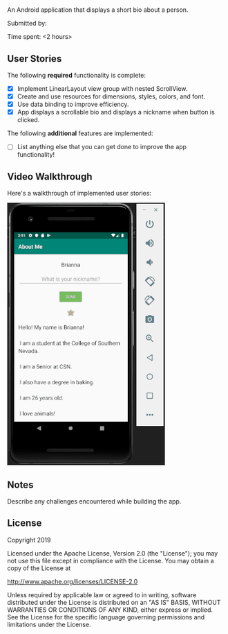# <About Me>

An Android application that displays a short bio about a person.

Submitted by: <Brianna Magnuson>

Time spent: <2 hours>

## User Stories

The following **required** functionality is complete:

* [X] Implement LinearLayout view group with nested ScrollView.
* [X] Create and use resources for dimensions, styles, colors, and font.
* [X] Use data binding to improve efficiency.
* [X] App displays a scrollable bio and displays a nickname when button is clicked.

The following **additional** features are implemented:

* [ ] List anything else that you can get done to improve the app functionality!

## Video Walkthrough 

Here's a walkthrough of implemented user stories:

<img src='about_me_demo.gif' title='About Me animated demo' alt='About Me demo' />

## Notes

Describe any challenges encountered while building the app.

## License

Copyright 2019 <Brianna Magnuson>

Licensed under the Apache License, Version 2.0 (the "License");
you may not use this file except in compliance with the License.
You may obtain a copy of the License at

http://www.apache.org/licenses/LICENSE-2.0

Unless required by applicable law or agreed to in writing, software
distributed under the License is distributed on an "AS IS" BASIS,
WITHOUT WARRANTIES OR CONDITIONS OF ANY KIND, either express or implied.
See the License for the specific language governing permissions and
limitations under the License.
